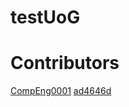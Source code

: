 # testUoG


# Contributors
[CompEng0001](www.github.com/CompEng0001)
[ad4646d](www.github.com/ad4646d)
